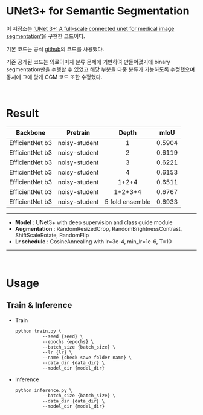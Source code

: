 # UNet3+ for Semantic Segmentation
이 저장소는 [‘UNet 3+: A full-scale connected unet for medical image segmentation’](https://arxiv.org/abs/2004.08790)을 구현한 코드이다.

기본 코드는 공식 [github](https://github.com/ZJUGiveLab/UNet-Version)의 코드를 사용했다.

기존 공개된 코드는 의료이미지 분류 문제에 기반하여 만들어졌기에 binary segmentation만을 수행할 수 있었고 해당 부분을 다중 분류가 가능하도록 수정했으며 동시에 그에 맞게 CGM 코드 또한 수정했다.



<br>

# Result
| Backbone | Pretrain | Depth | mIoU|
| :---: | :---: | :---: | :---: | 
| EfficientNet b3 | noisy-student | 1 | 0.5904 |
| EfficientNet b3 | noisy-student | 2 | 0.6119 |
| EfficientNet b3 | noisy-student | 3 | 0.6221 |
| EfficientNet b3 | noisy-student | 4 | 0.6153 |
| EfficientNet b3 | noisy-student | 1+2+4 | 0.6511 |
| EfficientNet b3 | noisy-student | 1+2+3+4 | 0.6767 |
| EfficientNet b3 | noisy-student | 5 fold ensemble  | 0.6933 |

-------------
- **Model** : UNet3+ with deep supervision and class guide module
- **Augmentation** : RandomResizedCrop, RandomBrightnessContrast, ShiftScaleRotate, RandomFlip
- **Lr schedule** : CosineAnnealing with lr=3e-4, min_lr=1e-6, T=10
-------------


<br>

# Usage
## Train & Inference
- Train
  ```shell
  python train.py \
            --seed {seed} \
            --epochs {epochs} \
            --batch_size {batch_size} \
            --lr {lr} \
            --name {check save folder name} \
            --data_dir {data_dir} \
            --model_dir {model_dir}
  ```
- Inference
  ```shell
  python inference.py \
            --batch_size {batch_size} \
            --data_dir {data_dir} \
            --model_dir {model_dir}
  ```